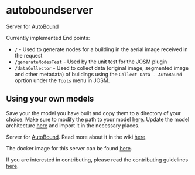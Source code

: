 # autoboundserver
Server for [AutoBound](https://github.com/BBloggsbott/autobound)<br/>

Currently implemented End points:

* `/` - Used to generate nodes for a building in the aerial image received in the request
* `/generateNodesTest` - Used by the unit test for the JOSM plugin
* `/dataCollector` - Used to collect data (original image, segmented image and other metadata) of buildings using the `Collect Data - AutoBound` oprtion under the `Tools` menu in JOSM.

## Using your own models
Save your the model you have built and copy them to a directory of your choice. Make sure to modify the path to your model [here](https://github.com/BBloggsbott/autoboundserver/blob/7c936973d69f78f4d1597446f16889f9e763dc07/autoboundserver/autoboundserver.py#L39). Update the model architecture [here](https://github.com/BBloggsbott/autoboundserver/blob/5e5d9e1a45b68cb4f92a0282ff40ddd7b99dc95f/autoboundserver/model_utils.py#L8) and import it in the necessary places.

Server for [AutoBound](https://github.com/BBloggsbott/autobound). Read more about it in the wiki [here](https://wiki.openstreetmap.org/wiki/JOSM/Plugins/AutoBound).

The docker image for this server can be found [here](https://cloud.docker.com/u/bbloggsbott/repository/docker/bbloggsbott/autoboundserver).

If you are interested in contributing, please read the contributing guidelines [here](https://github.com/BBloggsbott/autoboundserver/blob/master/CONTRIBUTING.md).